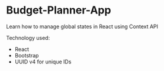 # Budget-Planner-App
Learn how to manage global states in React using Context API

Technology used:

- React
- Bootstrap 
- UUID v4 for unique IDs
